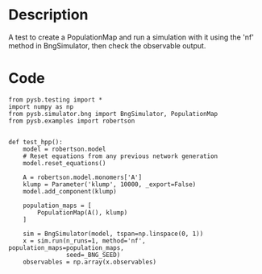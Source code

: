 # Description
A test to create a PopulationMap and run a simulation with it using the 'nf' method in BngSimulator, then check the observable output.

# Code
```
from pysb.testing import *
import numpy as np
from pysb.simulator.bng import BngSimulator, PopulationMap
from pysb.examples import robertson


def test_hpp():
    model = robertson.model
    # Reset equations from any previous network generation
    model.reset_equations()

    A = robertson.model.monomers['A']
    klump = Parameter('klump', 10000, _export=False)
    model.add_component(klump)

    population_maps = [
        PopulationMap(A(), klump)
    ]

    sim = BngSimulator(model, tspan=np.linspace(0, 1))
    x = sim.run(n_runs=1, method='nf', population_maps=population_maps,
                seed=_BNG_SEED)
    observables = np.array(x.observables)

```
